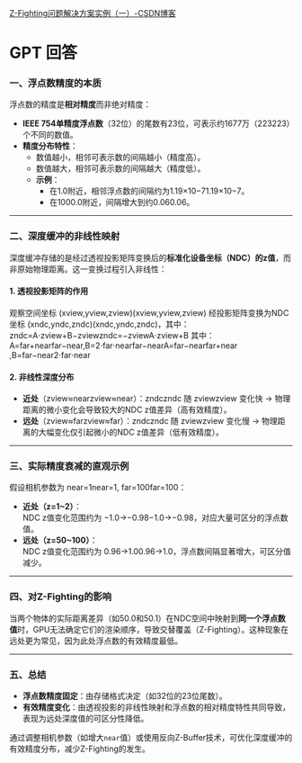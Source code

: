 
[Z-Fighting问题解决方案实例（一）-CSDN博客](https://blog.csdn.net/chenweiyu11962/article/details/113542402#:~:text=%E4%BD%BF%E7%94%A8%E6%B7%B1%E5%BA%A6%E7%BC%93%E5%86%B2%EF%BC%88Z-Buffer%EF%BC%89%EF%BC%8CZ-Buffer%E5%8F%88%E5%90%8D%20Depth%20buffer%E6%9D%A5%E5%AE%8C%E6%88%90%E5%9C%BA%E6%99%AF%E5%8F%AF%E8%A7%81%E6%80%A7%E8%AE%A1%E7%AE%97%EF%BC%8C%E5%8D%B3%E7%A1%AE%E5%AE%9A%E5%9C%BA%E6%99%AF%E5%93%AA%E9%83%A8%E5%88%86%E5%8F%AF%E8%A7%81%EF%BC%8C%E5%93%AA%E9%83%A8%E5%88%86%E4%B8%8D%E5%8F%AF%E8%A7%81%E3%80%82%E6%B7%B1%E5%BA%A6%E7%BC%93%E5%86%B2%EF%BC%88Z-Buffer%EF%BC%89%E6%98%AF%E4%B8%80%E4%B8%AA%E4%BA%8C%E7%BB%B4%E6%95%B0%E7%BB%84%EF%BC%8C%E5%85%B6%E4%B8%AD%E7%9A%84%E6%AF%8F%E4%B8%80%E4%B8%AA%E5%85%83%E7%B4%A0%E5%AF%B9%E5%BA%94%E5%B1%8F%E5%B9%95%E4%B8%8A%E7%9A%84%E4%B8%80%E4%B8%AA%E5%83%8F%E7%B4%A0%EF%BC%8C%E5%A6%82%E6%9E%9C%E5%9C%BA%E6%99%AF%E4%B8%AD%E7%9A%84)



# GPT 回答
### 一、浮点数精度的本质

浮点数的精度是**相对精度**而非绝对精度：

- **IEEE 754单精度浮点数**（32位）的尾数有23位，可表示约1677万（223223）个不同的数值。
- **精度分布特性**：
    - 数值越小，相邻可表示数的间隔越小（精度高）。
    - 数值越大，相邻可表示数的间隔越大（精度低）。
    - **示例**：
        - 在1.0附近，相邻浮点数的间隔约为1.19×10−71.19×10−7。
        - 在1000.0附近，间隔增大到约0.060.06。

---

### 二、深度缓冲的非线性映射

深度缓冲存储的是经过透视投影矩阵变换后的**标准化设备坐标（NDC）的z值**，而非原始物理距离。这一变换过程引入非线性：

#### 1. **透视投影矩阵的作用**

观察空间坐标 (xview,yview,zview)(xview​,yview​,zview​) 经投影矩阵变换为NDC坐标 (xndc,yndc,zndc)(xndc​,yndc​,zndc​)，其中： zndc=A⋅zview+B−zviewzndc​=−zview​A⋅zview​+B​ 其中： A=far+nearfar−near,B=2⋅far⋅nearfar−nearA=far−nearfar+near​,B=far−near2⋅far⋅near​

#### 2. **非线性深度分布**

- **近处**（zview≈nearzview​≈near）：zndczndc​ 随 zviewzview​ 变化快 → 物理距离的微小变化会导致较大的NDC z值差异（高有效精度）。
- **远处**（zview≈farzview​≈far）：zndczndc​ 随 zviewzview​ 变化慢 → 物理距离的大幅变化仅引起微小的NDC z值差异（低有效精度）。

---

### 三、实际精度衰减的直观示例

假设相机参数为 near=1near=1, far=100far=100：

- **近处（z=1~2）**：  
    NDC z值变化范围约为 −1.0→−0.98−1.0→−0.98，对应大量可区分的浮点数值。
- **远处（z=50~100）**：  
    NDC z值变化范围约为 0.96→1.00.96→1.0，浮点数间隔显著增大，可区分值减少。

---

### 四、对Z-Fighting的影响

当两个物体的实际距离差异（如50.0和50.1）在NDC空间中映射到**同一个浮点数值**时，GPU无法确定它们的渲染顺序，导致交替覆盖（Z-Fighting）。这种现象在远处更为常见，因为此处浮点数的有效精度最低。

---

### 五、总结

- **浮点数精度固定**：由存储格式决定（如32位的23位尾数）。
- **有效精度变化**：由透视投影的非线性映射和浮点数的相对精度特性共同导致，表现为远处深度值的可区分性降低。

通过调整相机参数（如增大`near`值）或使用反向Z-Buffer技术，可优化深度缓冲的有效精度分布，减少Z-Fighting的发生。
